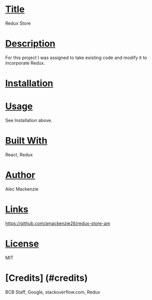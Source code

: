  # [Title](#title) 
  Redux Store
  # [Description](#description)
  For this project I was assigned to take existing code and modify it to incorporate Redux.
  # [Installation](#installation)
  
  # [Usage](#usage)
  See Installation above.
  
  # [Built With](#built)
  React, Redux
  # [Author](#author)
  Alec Mackenzie
  # [Links](#links)
   https://github.com/amackenzie26/redux-store-am
   
  # [License](#license)
  MIT
  # [Credits] (#credits)
  BCB Staff, Google, stackoverflow.com, Redux
